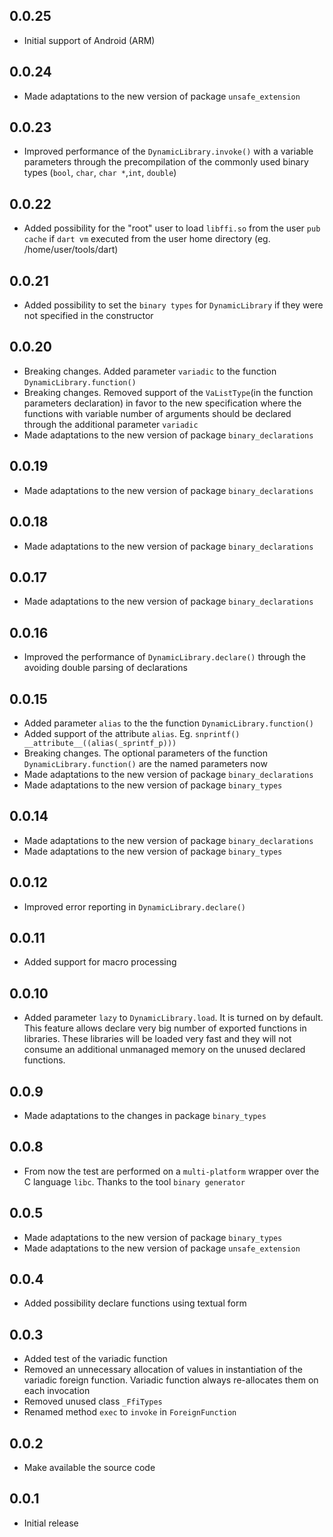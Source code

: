 ## 0.0.25

- Initial support of Android (ARM) 

## 0.0.24

- Made adaptations to the new version of package `unsafe_extension`

## 0.0.23

- Improved performance of the `DynamicLibrary.invoke()` with a variable parameters through the precompilation of the commonly used binary types (`bool`, `char`, `char *`,`int`, `double`)

## 0.0.22

- Added possibility for the "root" user to load `libffi.so` from the user `pub cache` if `dart vm` executed from the user home directory (eg. /home/user/tools/dart)

## 0.0.21

- Added possibility to set the `binary types` for `DynamicLibrary` if they were not specified in the constructor

## 0.0.20

- Breaking changes. Added parameter `variadic` to the function `DynamicLibrary.function()`
- Breaking changes. Removed support of the `VaListType`(in the function parameters declaration) in favor to the new specification where the functions with variable number of arguments should be declared through the additional parameter `variadic`
- Made adaptations to the new version of package `binary_declarations`

## 0.0.19

- Made adaptations to the new version of package `binary_declarations`

## 0.0.18

- Made adaptations to the new version of package `binary_declarations`

## 0.0.17

- Made adaptations to the new version of package `binary_declarations`

## 0.0.16

- Improved the performance of `DynamicLibrary.declare()` through the avoiding double parsing of declarations

## 0.0.15

- Added parameter `alias` to the the function `DynamicLibrary.function()`
- Added support of the attribute `alias`. Eg. `snprintf() __attribute__((alias(_sprintf_p)))` 
- Breaking changes. The optional parameters of the function `DynamicLibrary.function()` are the named parameters now
- Made adaptations to the new version of package `binary_declarations`
- Made adaptations to the new version of package `binary_types`

## 0.0.14

- Made adaptations to the new version of package `binary_declarations`
- Made adaptations to the new version of package `binary_types`

## 0.0.12

- Improved error reporting in `DynamicLibrary.declare()`

## 0.0.11

- Added support for macro processing

## 0.0.10

- Added parameter `lazy` to `DynamicLibrary.load`. It is turned on by default. This feature allows declare very big number of exported functions in libraries. These libraries will be loaded very fast and they will not consume an additional unmanaged memory on the unused declared functions.

## 0.0.9

- Made adaptations to the changes in package `binary_types` 

## 0.0.8

- From now the test are performed on a `multi-platform` wrapper over the C language `libc`. Thanks to the tool `binary generator`

## 0.0.5

- Made adaptations to the new version of package `binary_types`
- Made adaptations to the new version of package `unsafe_extension`

## 0.0.4

- Added possibility declare functions using textual form

## 0.0.3

- Added test of the variadic function
- Removed an unnecessary allocation of values in instantiation of the variadic foreign function. Variadic function always re-allocates them on each invocation
- Removed unused class `_FfiTypes`
- Renamed method `exec` to `invoke` in `ForeignFunction`

## 0.0.2

- Make available the source code

## 0.0.1

- Initial release

